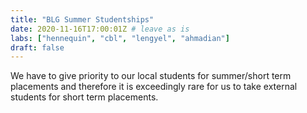 ```yaml
---
title: "BLG Summer Studentships"
date: 2020-11-16T17:00:01Z # leave as is
labs: ["hennequin", "cbl", "lengyel", "ahmadian"]
draft: false
---
```

We have to give priority to our local students for summer/short term placements and therefore it is exceedingly rare for us to take external students for short term placements.
<!-- Here you might want to place some Markdown content. -->
